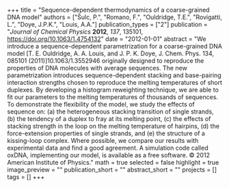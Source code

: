 +++
title = "Sequence-dependent thermodynamics of a coarse-grained DNA model"
authors = ["Šulc, P.", "Romano, F.", "Ouldridge, T.E.", "Rovigatti, L.", "Doye, J.P.K.", "Louis, A.A."]
publication_types = ["2"]
publication = "*Journal of Chemical Physics* **2012**, *137*, 135101, https://doi.org/10.1063/1.4754132"
date = "2012-01-01"
abstract = "We introduce a sequence-dependent parametrization for a coarse-grained DNA model [T. E. Ouldridge, A. A. Louis, and J. P. K. Doye, J. Chem. Phys. 134, 085101 (2011)]10.1063/1.3552946 originally designed to reproduce the properties of DNA molecules with average sequences. The new parametrization introduces sequence-dependent stacking and base-pairing interaction strengths chosen to reproduce the melting temperatures of short duplexes. By developing a histogram reweighting technique, we are able to fit our parameters to the melting temperatures of thousands of sequences. To demonstrate the flexibility of the model, we study the effects of sequence on: (a) the heterogeneous stacking transition of single strands, (b) the tendency of a duplex to fray at its melting point, (c) the effects of stacking strength in the loop on the melting temperature of hairpins, (d) the force-extension properties of single strands, and (e) the structure of a kissing-loop complex. Where possible, we compare our results with experimental data and find a good agreement. A simulation code called oxDNA, implementing our model, is available as a free software. © 2012 American Institute of Physics."
math = true
selected = false
highlight = true
image_preview = ""
publication_short = ""
abstract_short = ""
projects = []
tags = []
+++
